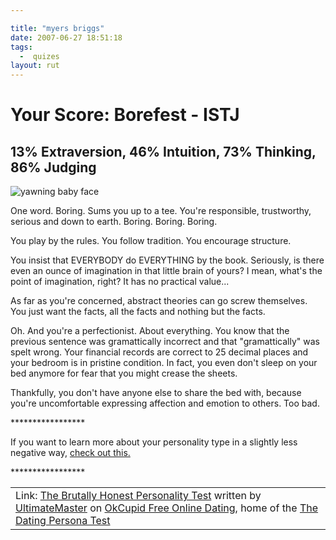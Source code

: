 ```yaml
---

title: "myers briggs"
date: 2007-06-27 18:51:18
tags:
  -  quizes
layout: rut
---
```


<div id="testResultInfo">
      <h1><!--t-->Your Score<!--/t-->: <span>Borefest - ISTJ</span></h1>
      <h2>13% Extraversion, 46% Intuition, 73% Thinking, 86% Judging</h2>
       <div id="testResultInfoImg"><img src="http://is3.okcupid.com/users/136/238/13623884563866545256/mt1165223067.jpg" alt="yawning baby face"  /></div> 
      <p>
      One word. Boring. Sums you up to a tee. You're responsible, trustworthy, serious and down to earth. Boring. Boring. Boring. </p><p>

You play by the rules. You follow tradition. You encourage structure. </p><p>

You insist that EVERYBODY do EVERYTHING by the book. Seriously, is there even an ounce of imagination in that little brain of yours? I mean, what's the point of imagination, right? It has no practical value... </p><p>

As far as you're concerned, abstract theories can go screw themselves. You just want the facts, all the facts and nothing but the facts. </p><p>

Oh. And you're a perfectionist. About everything. You know that the previous sentence was gramattically incorrect and that "gramattically" was spelt wrong. Your financial records are correct to 25 decimal places and your bedroom is in pristine condition. In fact, you even don't sleep on your bed anymore for fear that you might crease the sheets. </p><p>

Thankfully, you don't have anyone else to share the bed with, because you're uncomfortable expressing affection and emotion to others. Too bad.

</p><p> ***************** </p><p>

If you want to learn more about your personality type in a slightly less negative way, <a href="http://www.google.com/search?hl=en&q=ISTJ">check out this.</a> 

</p><p> ***************** </p><p>

</div>

<table cellpadding="20"><tr><td><!--t-->Link: <a href='http://www.okcupid.com/tests/take?testid=3076838567116464195'>The Brutally Honest Personality Test</a> written by <a href='http://www.okcupid.com/profile?u=UltimateMaster'>UltimateMaster</a> on <a  href='http://www.okcupid.com'>OkCupid Free Online Dating</a>, home of the <a href='http://www.okcupid.com/online.dating.persona.test'>The Dating Persona Test<!--/t--></a></td></tr></table>

